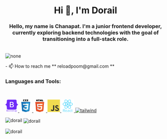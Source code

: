 <h1 align="center">Hi 👋, I'm Dorail</h1>
<h3 align="center">Hello, my name is Chanapat. I'm a junior frontend developer, currently exploring backend technologies with the goal of transitioning into a full-stack role.</h3>
<br>
<img align="center" src="https://cdn.discordapp.com/attachments/1117080199528468561/1244676352301469828/tenor.gif?ex=6655faaf&is=6654a92f&hm=69218194756539c4f3fd73b58d2090dbc2ce4917fad0b27ade3ae1aa8d45826e&" alt="none" width="500" height="500" />
<br>
<p align="left" <img src="https://komarev.com/ghpvc/?username=dorail&label=Profile%20views&color=0e75b6&style=flat" alt="dorail" /> </p>
- 📫 How to reach me ** reloadpoom@gmail.com **
<br>
<h3 align="left">Languages and Tools:</h3>
<br>
<p align="left"> <a href="https://getbootstrap.com" target="_blank" rel="noreferrer"> <img src="https://raw.githubusercontent.com/devicons/devicon/master/icons/bootstrap/bootstrap-plain-wordmark.svg" alt="bootstrap" width="40" height="40"/> </a> <a href="https://www.w3schools.com/css/" target="_blank" rel="noreferrer"> <img src="https://raw.githubusercontent.com/devicons/devicon/master/icons/css3/css3-original-wordmark.svg" alt="css3" width="40" height="40"/> </a> <a href="https://www.w3.org/html/" target="_blank" rel="noreferrer"> <img src="https://raw.githubusercontent.com/devicons/devicon/master/icons/html5/html5-original-wordmark.svg" alt="html5" width="40" height="40"/> </a> <a href="https://developer.mozilla.org/en-US/docs/Web/JavaScript" target="_blank" rel="noreferrer"> <img src="https://raw.githubusercontent.com/devicons/devicon/master/icons/javascript/javascript-original.svg" alt="javascript" width="40" height="40"/> </a> <a href="https://reactjs.org/" target="_blank" rel="noreferrer"> <img src="https://raw.githubusercontent.com/devicons/devicon/master/icons/react/react-original-wordmark.svg" alt="react" width="40" height="40"/> </a> <a href="https://tailwindcss.com/" target="_blank" rel="noreferrer"> <img src="https://www.vectorlogo.zone/logos/tailwindcss/tailwindcss-icon.svg" alt="tailwind" width="40" height="40"/> </a> </p>


<p><img align="left" src="https://github-readme-stats.vercel.app/api/top-langs?username=dorail&show_icons=true&locale=en&layout=compact" alt="dorail" /></p>

<p>&nbsp;<img align="center" src="https://github-readme-stats.vercel.app/api?username=dorail&show_icons=true&locale=en" alt="dorail" /></p>

<p><img align="center" src="https://github-readme-streak-stats.herokuapp.com/?user=dorail&" alt="dorail" /></p>
